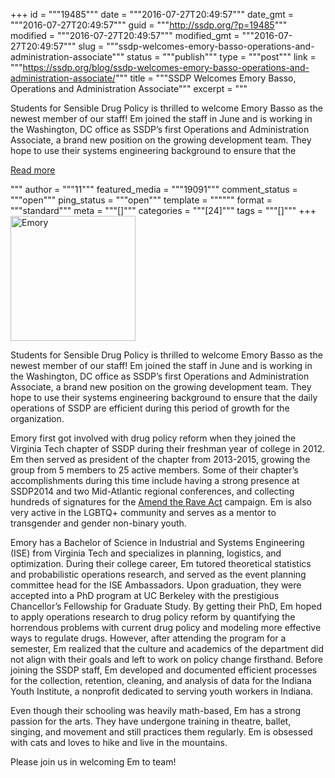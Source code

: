 +++
id = """19485"""
date = """2016-07-27T20:49:57"""
date_gmt = """2016-07-27T20:49:57"""
guid = """http://ssdp.org/?p=19485"""
modified = """2016-07-27T20:49:57"""
modified_gmt = """2016-07-27T20:49:57"""
slug = """ssdp-welcomes-emory-basso-operations-and-administration-associate"""
status = """publish"""
type = """post"""
link = """https://ssdp.org/blog/ssdp-welcomes-emory-basso-operations-and-administration-associate/"""
title = """SSDP Welcomes Emory Basso, Operations and Administration Associate"""
excerpt = """<p>Students for Sensible Drug Policy is thrilled to welcome Emory Basso as the newest member of our staff! Em joined the staff in June and is working in the Washington, DC office as SSDP’s first Operations and Administration Associate, a brand new position on the growing development team. They hope to use their systems engineering background to ensure that the</p>
<div class="h10"></div>
<p><a class="more-link2 flat" href="https://ssdp.org/blog/ssdp-welcomes-emory-basso-operations-and-administration-associate/">Read more</a></p>
"""
author = """11"""
featured_media = """19091"""
comment_status = """open"""
ping_status = """open"""
template = """"""
format = """standard"""
meta = """[]"""
categories = """[24]"""
tags = """[]"""
+++
<a href="/assets/DSC_1150.jpg"><img src="http://ssdp.org/assets/em.jpg" alt="Emory" width="200" height="200" class="alignright size-medium wp-image-19091" /></a>

<span style="font-weight: 400;">Students for Sensible Drug Policy is thrilled to welcome Emory Basso as the newest member of our staff! Em joined the staff in June and is working in the Washington, DC office as SSDP’s first Operations and Administration Associate, a brand new position on the growing development team. They hope to use their systems engineering background to ensure that the daily operations of SSDP are efficient during this period of growth for the organization.</span>

<span style="font-weight: 400;">Emory first got involved with drug policy reform when they joined the Virginia Tech chapter of SSDP during their freshman year of college in 2012. Em then served as president of the chapter from 2013-2015, growing the group from 5 members to 25 active members. Some of their chapter’s accomplishments during this time include having a strong presence at SSDP2014 and two Mid-Atlantic regional conferences, and collecting hundreds of signatures for the <a href="https://www.amendtheraveact.org/">Amend the Rave Act</a> campaign. Em is also very active in the LGBTQ+ community and serves as a mentor to transgender and gender non-binary youth.</span>

<span style="font-weight: 400;">Emory has a Bachelor of Science in Industrial and Systems Engineering (ISE) from Virginia Tech and specializes in planning, logistics, and optimization. During their college career, Em tutored theoretical statistics and probabilistic operations research, and served as the event planning committee head for the ISE Ambassadors. Upon graduation, they were accepted into a PhD program at UC Berkeley with the prestigious Chancellor’s Fellowship for Graduate Study. By getting their PhD, Em hoped to apply operations research to drug policy reform by quantifying the horrendous problems with current drug policy and modeling more effective ways to regulate drugs. However, after attending the program for a semester, Em realized that the culture and academics of the department did not align with their goals and left to work on policy change firsthand. Before joining the SSDP staff, Em developed and documented efficient processes for the collection, retention, cleaning, and analysis of data for the Indiana Youth Institute, a nonprofit dedicated to serving youth workers in Indiana.</span>

<span style="font-weight: 400;">Even though their schooling was heavily math-based, Em has a strong passion for the arts. They have undergone training in theatre, ballet, singing, and movement and still practices them regularly. Em is obsessed with cats and loves to hike and live in the mountains.</span>

<span style="font-weight: 400;">Please join us in welcoming Em to team!
